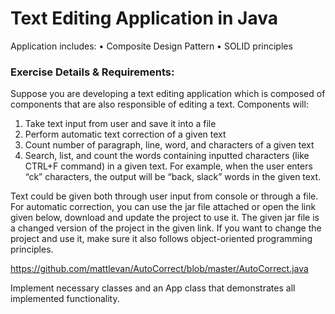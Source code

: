 # Text Editing Application in Java
Application includes:
•	Composite Design Pattern
•	SOLID principles

### Exercise Details & Requirements:
Suppose you are developing a text editing application which is composed of components that are also responsible of editing a text. Components will:
1.	Take text input from user and save it into a file
2.	Perform automatic text correction of a given text
3.	Count number of paragraph, line, word, and characters of a given text 
4.	Search, list, and count the words containing inputted characters (like CTRL+F command) in a given text. For example, when the user enters “ck” characters, the output will be “back, slack” words in the given text.

Text could be given both through user input from console or through a file. For automatic correction, you can use the jar file attached or open the link given below, download and update the project to use it. The given jar file is a changed version of the project in the given link. If you want to change the project and use it, make sure it also follows object-oriented programming principles.

https://github.com/mattlevan/AutoCorrect/blob/master/AutoCorrect.java

Implement necessary classes and an App class that demonstrates all implemented functionality.